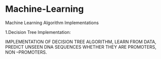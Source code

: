 # Machine-Learning
Machine Learning Algorithm Implementations

1.Decision Tree Implementation:

IMPLEMENTATION OF DECISION TREE ALGORITHM, LEARN FROM DATA, PREDICT UNSEEN DNA SEQUENCES WHETHER THEY ARE PROMOTERS, NON –PROMOTERS.

